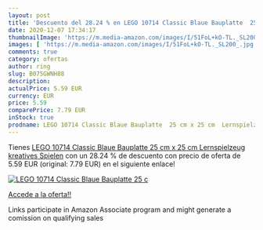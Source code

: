 ```yaml
---
layout: post
title: 'Descuento del 28.24 % en LEGO 10714 Classic Blaue Bauplatte  25 c'
date: 2020-12-07 17:34:17
thumbnailImage: 'https://m.media-amazon.com/images/I/51FoL+kO-TL._SL200_.jpg'
images: [ 'https://m.media-amazon.com/images/I/51FoL+kO-TL._SL200_.jpg' ]
comments: true
category: ofertas
author: ring
slug: B075GWNH88
description:
actualPrice: 5.59 EUR
currency: EUR
price: 5.59
comparePrice: 7.79 EUR
inStock: true
prodname: LEGO 10714 Classic Blaue Bauplatte  25 cm x 25 cm  Lernspielzeug  kreatives Spielen
---
```


Tienes [LEGO 10714 Classic Blaue Bauplatte  25 cm x 25 cm  Lernspielzeug  kreatives Spielen](https://www.amazon.de/dp/B075GWNH88/?tag=tolees0ca-21) con un 28.24 % de descuento con precio de oferta de 5.59 EUR (original: 7.79 EUR) en el siguiente enlace!

[![LEGO 10714 Classic Blaue Bauplatte  25 c](https://m.media-amazon.com/images/I/51FoL+kO-TL._SL200_.jpg)](https://www.amazon.de/dp/B075GWNH88/?tag=tolees0ca-21)

[Accede a la oferta!!](https://www.amazon.de/dp/B075GWNH88/?tag=tolees0ca-21)

Links participate in Amazon Associate program and might generate a comission on qualifying sales


